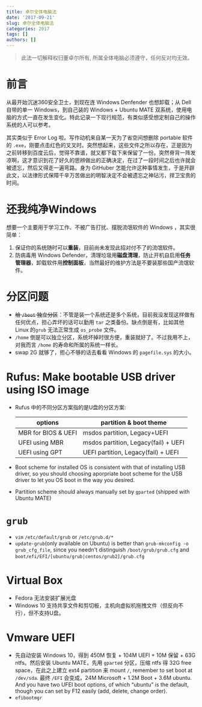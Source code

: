 ```yaml
---
title: 卓尔全体电脑法
date: '2017-09-21'
slug: 卓尔全体电脑法
categories: 2017
tags: []
authors: []
---
```




> 此法一切解释权归董卓尔所有, 所属全体电脑必须遵守，任何反对均无效。


# 前言

从最开始沉迷360安全卫士，到现在连 Windows Denfender 也想卸载；从 Dell 自带的单一 Windows，到自己装的 Windows + Ubuntu MATE 双系统，使用电脑的方式一直在发生变化。特此记录一下现行规范，有类似感受想定制自己的操作系统的人可以参考。
 
其实类似于 Error Log 啦。写作动机来自某一天为了省空间想删除 portable 软件的 `.exe`，刚要点击红色的叉叉时。突然想起来，这些文件之所以存在，正是因为之前转移到百度云后，觉得不靠谱，就又都下载下来保留了一份。突然脊背一阵发凉啊，这才意识到花了好久的思辨做出的正确决定，在过了一段时间之后也许就会被遗忘，然后又得走一遍弯路。身为 GitHuber 怎能允许这种事情发生，于是开辟此文，以法律形式保障千辛万苦做出的明智决定不会被遗忘之神玷污，捍卫宝贵的时间。



# 还我纯净Windows

想要一个主要用于学习工作、不被广告打扰、摆脱流氓软件的 Windows ，其实很简单：

1. 保证你的系统随时可以**重装**，目前尚未发现此招对付不了的流氓软件。
2. 防病毒用 Windows Defender，清理垃圾用**磁盘清理**，防止开机自启用**任务管理器**，卸载软件用**控制面板**，当然最好的维护方法是不要装那些国产流氓软件。


# 分区问题

- ~~给 `/boot` 独立分区~~：不管是装一个系统还是多个系统，目前我没发现这样做有任何优点，担心弄坏的话可以勤用 `tar` 之类备份。缺点倒是有，比如其他 Linux 的`grub` 无法正常生成 `os_probe` 文件。
- `/home` 倒是可以独立分区，系统坏掉时很方便，重装就好了。不过我用不上，对我而言 `/home` 的寿命和所属的系统一样长。
- swap 2G 就够了，担心不够的话去看看 Windows 的 `pagefile.sys` 的大小。



# Rufus: Make bootable USB driver using ISO image

- Rufus 中的不同分区方案指的是U盘的分区方案:

    options | partition & boot theme
    ------- | -----------------------
    MBR for BIOS & UEFI |    msdos partition, Legacy+UEFI 
    UFEI using MBR 	    |    msdos partition, Legacy(fail) + UEFI
    UEFI using GPT      |    UEFI partition,  Legacy(fail) + UEFI

- Boot scheme for installed OS is consistent with that of installing USB driver, so you should choosing aporpriate boot scheme for the USB driver to let you OS boot in the way you desired.
- Partition scheme should always manually set by `gparted` (shipped with Ubuntu MATE)



# `grub`

- `vim` `/etc/default/grub` or `/etc/grub.d/*`
- `update-grub`(only available on Ubuntu) is better than `grub-mkconfig -o grub_cfg_file`, since you needn't distinguish `/boot/grub/grub.cfg` and `boot/efi/EFI/[ubuntu/grub|centos/grub2]/grub.cfg` 



# Virtual Box

- Fedora 无法安装扩展光盘
- Windows 10 支持共享文件和剪切板，主机向虚拟机拖拽文件（但反向不行），但不支持U盘。
  


# Vmware UEFI

  - 先自动安装 Windows 10，得到 450M 恢复 + 104M UEFI + 10M 保留 + 63G ntfs。然后安装 Ubuntu MATE，先用 `gparted` 分区，压缩 ntfs 得 32G free space，在此之上建立 ext4 partition 来 mount `/`, remember to set boot at `/dev/sda`. 最终 `/EFI` 会变成，24M Microsoft + 1.2M Boot + 3.6M ubuntu. And you have two UFEI boot options, of which “ubuntu” is the default, though you can set by F12 easily (add, delete, change order).
  - `efibootmgr`

